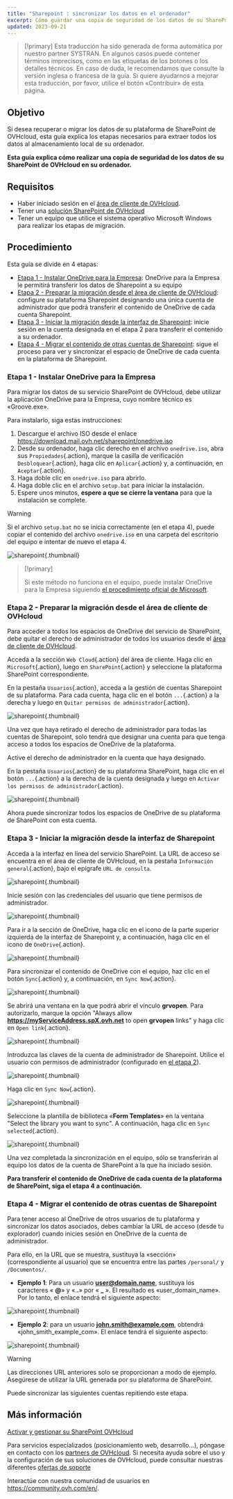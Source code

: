 ```yaml
---
title: "Sharepoint : sincronizar los datos en el ordenador"
excerpt: Cómo guardar una copia de seguridad de los datos de su SharePoint de OVHcloud en su ordenador
updated: 2023-09-21
---
```


> [!primary]
> Esta traducción ha sido generada de forma automática por nuestro partner SYSTRAN. En algunos casos puede contener términos imprecisos, como en las etiquetas de los botones o los detalles técnicos. En caso de duda, le recomendamos que consulte la versión inglesa o francesa de la guía. Si quiere ayudarnos a mejorar esta traducción, por favor, utilice el botón «Contribuir» de esta página.
>

## Objetivo

Si desea recuperar o migrar los datos de su plataforma de SharePoint de OVHcloud, esta guía explica los etapas necesarios para extraer todos los datos al almacenamiento local de su ordenador.

**Esta guía explica cómo realizar una copia de seguridad de los datos de su SharePoint de OVHcloud en su ordenador.**

## Requisitos

- Haber iniciado sesión en el [área de cliente de OVHcloud](https://www.ovh.com/auth/?action=gotomanager&from=https://www.ovh.es/&ovhSubsidiary=es).
- Tener una [solución SharePoint de OVHcloud](https://www.ovhcloud.com/es-es/collaborative-tools/sharepoint/)
- Tener un equipo que utilice el sistema operativo Microsoft Windows para realizar los etapas de migración.

## Procedimiento

Esta guía se divide en 4 etapas:

- [Etapa 1 - Instalar OneDrive para la Empresa](#installonedrive): OneDrive para la Empresa le permitirá transferir los datos de Sharepoint a su equipo
- [Etapa 2 - Preparar la migración desde el área de cliente de OVHcloud](#controlpanelconfig): configure su plataforma Sharepoint designando una única cuenta de administrador que podrá transferir el contenido de OneDrive de cada cuenta Sharepoint.
- [Etapa 3 - Iniciar la migración desde la interfaz de Sharepoint](#migrationignition): inicie sesión en la cuenta designada en el etapa 2 para transferir el contenido a su ordenador.
- [Etapa 4 - Migrar el contenido de otras cuentas de Sharepoint](#migrationother): sigue el proceso para ver y sincronizar el espacio de OneDrive de cada cuenta en la plataforma de Sharepoint.

### Etapa 1 - Instalar OneDrive para la Empresa <a name="installonedrive"></a>

Para migrar los datos de su servicio SharePoint de OVHcloud, debe utilizar la aplicación OneDrive para la Empresa, cuyo nombre técnico es «Groove.exe».

Para instalarlo, siga estas instrucciones:

1. Descargue el archivo ISO desde el enlace <https://download.mail.ovh.net/sharepoint/onedrive.iso>
2. Desde su ordenador, haga clic derecho en el archivo `onedrive.iso`, abra sus `Propiedades`{.action}, marque la casilla de verificación `Desbloquear`{.action}, haga clic en `Aplicar`{.action} y, a continuación, en `Aceptar`{.action}.
3. Haga doble clic en `onedrive.iso` para abrirlo.
4. Haga doble clic en el archivo `setup.bat` para iniciar la instalación.
5. Espere unos minutos, **espere a que se cierre la ventana** para que la instalación se complete.

> [!warning]
>
> Si el archivo `setup.bat` no se inicia correctamente (en el etapa 4), puede copiar el contenido del archivo `onedrive.iso` en una carpeta del escritorio del equipo e intentar de nuevo el etapa 4.

![sharepoint](images/sharepoint-eol-00.gif){.thumbnail}

> [!primary]
>
> Si este método no funciona en el equipo, puede instalar OneDrive para la Empresa siguiendo [el procedimiento oficial de Microsoft](https://learn.microsoft.com/sharepoint/install-previous-sync-app#install-groove-exe-with-office-2016).

### Etapa 2 - Preparar la migración desde el área de cliente de OVHcloud <a name="controlpanelconfig"></a>

Para acceder a todos los espacios de OneDrive del servicio de SharePoint, debe quitar el derecho de administrador de todos los usuarios desde el [área de cliente de OVHcloud](https://www.ovh.com/auth/?action=gotomanager&from=https://www.ovh.es/&ovhSubsidiary=es).

Acceda a la sección `Web Cloud`{.action} del área de cliente. Haga clic en `Microsoft`{.action}, luego en `SharePoint`{.action} y seleccione la plataforma SharePoint correspondiente.

En la pestaña `Usuarios`{.action}, acceda a la gestión de cuentas Sharepoint de su plataforma. Para cada cuenta, haga clic en el botón `...`{.action} a la derecha y luego en `Quitar permisos de administrador`{.action}.

![sharepoint](images/sharepoint-eol-01.png){.thumbnail}

Una vez que haya retirado el derecho de administrador para todas las cuentas de Sharepoint, solo tendrá que designar una cuenta para que tenga acceso a todos los espacios de OneDrive de la plataforma.

Active el derecho de administrador en la cuenta que haya designado.

En la pestaña `Usuarios`{.action} de su plataforma SharePoint, haga clic en el botón `...`{.action} a la derecha de la cuenta designada y luego en `Activar los permisos de administrador`{.action}.

![sharepoint](images/sharepoint-eol-02.png){.thumbnail}

Ahora puede sincronizar todos los espacios de OneDrive de su plataforma de SharePoint con esta cuenta.

### Etapa 3 - Iniciar la migración desde la interfaz de Sharepoint <a name="migrationignition"></a>

Acceda a la interfaz en línea del servicio SharePoint. La URL de acceso se encuentra en el área de cliente de OVHcloud, en la pestaña `Información general`{.action}, bajo el epígrafe `URL de consulta`.

![sharepoint](images/sharepoint-eol-03.png){.thumbnail}

Inicie sesión con las credenciales del usuario que tiene permisos de administrador.

![sharepoint](images/sharepoint-eol-04.png){.thumbnail}

Para ir a la sección de OneDrive, haga clic en el icono de la parte superior izquierda de la interfaz de Sharepoint y, a continuación, haga clic en el icono de `OneDrive`{.action}.

![sharepoint](images/sharepoint-eol-05.png){.thumbnail}

Para sincronizar el contenido de OneDrive con el equipo, haz clic en el botón `Sync`{.action} y, a continuación, en `Sync Now`{.action}.

![sharepoint](images/sharepoint-eol-06.png){.thumbnail}

Se abrirá una ventana en la que podrá abrir el vínculo **grvopen**. Para autorizarlo, marque la opción "Always allow **https://myServiceAddress.spX.ovh.net** to open **grvopen** links" y haga clic en `Open link`{.action}.

![sharepoint](images/sharepoint-eol-07.png){.thumbnail}

Introduzca las claves de la cuenta de administrador de Sharepoint. Utilice el usuario con permisos de administrador (configurado en [el etapa 2](#controlpanelconfig)).

![sharepoint](images/sharepoint-eol-08.png){.thumbnail}

Haga clic en `Sync Now`{.action}.

![sharepoint](images/sharepoint-eol-09.png){.thumbnail}

Seleccione la plantilla de biblioteca «**Form Templates**» en la ventana "Select the library you want to sync". A continuación, haga clic en `Sync selected`{.action}.

![sharepoint](images/sharepoint-eol-10.png){.thumbnail}

Una vez completada la sincronización en el equipo, sólo se transferirán al equipo los datos de la cuenta de SharePoint a la que ha iniciado sesión.

**Para transferir el contenido de OneDrive de cada cuenta de la plataforma de SharePoint, siga el etapa 4 a continuación.**

### Etapa 4 - Migrar el contenido de otras cuentas de Sharepoint <a name="migrationother"></a>

Para tener acceso al OneDrive de otros usuarios de tu plataforma y sincronizar los datos asociados, debes cambiar la URL de acceso (desde tu explorador) cuando inicies sesión en OneDrive de la cuenta de administrador.

Para ello, en la URL que se muestra, sustituya la «sección» (correspondiente al usuario) que se encuentra entre las partes `/personal/` y `/Documentos/`.

- **Ejemplo 1**: Para un usuario **user@domain.name**, sustituya los caracteres « **@**» y «.**.**» por « **_** ». El resultado es «user_domain_name». Por lo tanto, el enlace tendrá el siguiente aspecto:

![sharepoint](images/sharepoint-eol-11.png){.thumbnail}

- **Ejemplo 2**: para un usuario **john.smith@example.com**, obtendrá «john_smith_example_com». El enlace tendrá el siguiente aspecto:

![sharepoint](images/sharepoint-eol-12.png){.thumbnail}

> [!warning]
>
> Las direcciones URL anteriores solo se proporcionan a modo de ejemplo. Asegúrese de utilizar la URL generada por su plataforma de SharePoint.

Puede sincronizar las siguientes cuentas repitiendo este etapa.

## Más información

[Activar y gestionar su SharePoint OVHcloud](/pages/web_cloud/email_and_collaborative_solutions/microsoft_sharepoint/sharepoint_manage)

Para servicios especializados (posicionamiento web, desarrollo...), póngase en contacto con los [partners de OVHcloud](https://partner.ovhcloud.com/es-es/directory/).
Si necesita ayuda sobre el uso y la configuración de sus soluciones de OVHcloud, puede consultar nuestras diferentes [ofertas de soporte](https://www.ovhcloud.com/es-es/support-levels/)

Interactúe con nuestra comunidad de usuarios en <https://community.ovh.com/en/>.